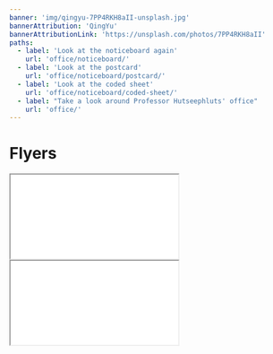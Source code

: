 ```yaml
---
banner: 'img/qingyu-7PP4RKH8aII-unsplash.jpg'
bannerAttribution: 'QingYu'
bannerAttributionLink: 'https://unsplash.com/photos/7PP4RKH8aII'
paths:
  - label: 'Look at the noticeboard again'
    url: 'office/noticeboard/'
  - label: 'Look at the postcard'
    url: 'office/noticeboard/postcard/'
  - label: 'Look at the coded sheet'
    url: 'office/noticeboard/coded-sheet/'
  - label: "Take a look around Professor Hutseephluts' office"
    url: 'office/'
---
```


# Flyers

<iframe class="pdf" src="./ORCID-flyer.pdf"></iframe>
<iframe class="pdf" src="./what-is-a-DOI-flyer.pdf"></iframe>
